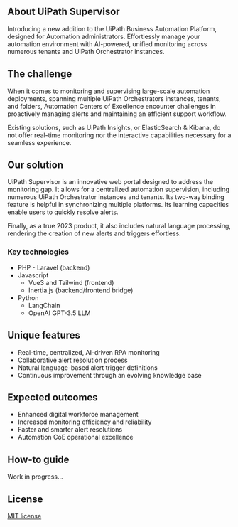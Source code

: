 ## About UiPath Supervisor

Introducing a new addition to the UiPath Business Automation Platform, designed for Automation administrators. Effortlessly manage your automation environment with AI-powered, unified monitoring across numerous tenants and UiPath Orchestrator instances.

## The challenge

When it comes to monitoring and supervising large-scale automation deployments, spanning multiple UiPath Orchestrators instances, tenants, and folders, Automation Centers of Excellence encounter challenges in proactively managing alerts and maintaining an efficient support workflow.

Existing solutions, such as UiPath Insights, or ElasticSearch & Kibana, do not offer real-time monitoring nor the interactive capabilities necessary for a seamless experience.

## Our solution

UiPath Supervisor is an innovative web portal designed to address the monitoring gap. It allows for a centralized automation supervision, including numerous UiPath Orchestrator instances and tenants. Its two-way binding feature is helpful in synchronizing multiple platforms. Its learning capacities enable users to quickly resolve alerts.

Finally, as a true 2023 product, it also includes natural language processing, rendering the creation of new alerts and triggers effortless.

### Key technologies

- PHP - Laravel (backend)
- Javascript
    - Vue3 and Tailwind (frontend)
    - Inertia.js (backend/frontend bridge)
- Python
    - LangChain
    - OpenAI GPT-3.5 LLM

## Unique features

- Real-time, centralized, AI-driven RPA monitoring
- Collaborative alert resolution process
- Natural language-based alert trigger definitions
- Continuous improvement through an evolving knowledge base

## Expected outcomes

- Enhanced digital workforce management
- Increased monitoring efficiency and reliability
- Faster and smarter alert resolutions
- Automation CoE operational excellence

## How-to guide

Work in progress...

## License

[MIT license](https://opensource.org/licenses/MIT)
